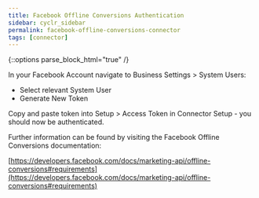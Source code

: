 ```yaml
---
title: Facebook Offline Conversions Authentication
sidebar: cyclr_sidebar
permalink: facebook-offline-conversions-connector
tags: [connector]
---
```

{::options parse_block_html="true" /}
<section class="card py-5 my-5">
In your Facebook Account navigate to Business Settings > System Users:

- Select relevant System User 
- Generate New Token

Copy and paste token into Setup > Access Token in Connector Setup - you should now be authenticated.

Further information can be found by visiting the Facebook Offline Conversions documentation:

[https://developers.facebook.com/docs/marketing-api/offline-conversions#requirements](https://developers.facebook.com/docs/marketing-api/offline-conversions#requirements)

</section>
